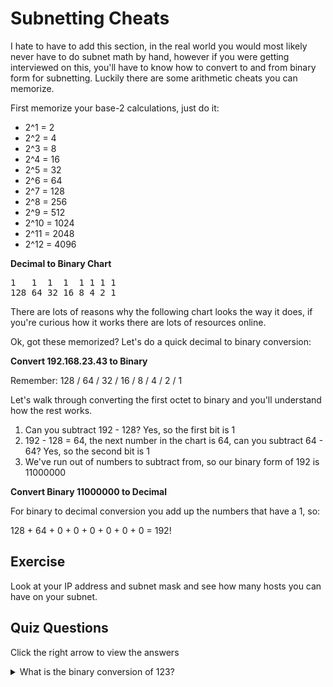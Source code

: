 # Subnetting Cheats

I hate to have to add this section, in the real world you would most likely never have to do subnet math by hand, however if you were getting interviewed on this, you'll have to know how to convert to and from binary form for subnetting. Luckily there are some arithmetic cheats you can memorize. 

First memorize your base-2 calculations, just do it:

<ul>
<li>2^1 = 2</li>
<li>2^2 = 4</li>
<li>2^3 = 8</li>
<li>2^4 = 16</li>
<li>2^5 = 32</li>
<li>2^6 = 64</li>
<li>2^7 = 128</li>
<li>2^8 = 256</li>
<li>2^9 = 512</li>
<li>2^10 = 1024</li>
<li>2^11 = 2048</li>
<li>2^12 = 4096</li>
</ul>

<b>Decimal to Binary Chart</b>

<pre>
1   1  1  1  1 1 1 1
128 64 32 16 8 4 2 1
</pre>

There are lots of reasons why the following chart looks the way it does, if you're curious how it works there are lots of resources online.

Ok, got these memorized? Let's do a quick decimal to binary conversion:

<b>Convert 192.168.23.43 to Binary</b>

Remember: 128 / 64 / 32 / 16 / 8 / 4 / 2 / 1

Let's walk through converting the first octet to binary and you'll understand how the rest works.

<ol>
<li>Can you subtract 192 - 128? Yes, so the first bit is 1</li>
<li>192 - 128 = 64, the next number in the chart is 64, can you subtract 64 - 64? Yes, so the second bit is 1</li>
<li>We've run out of numbers to subtract from, so our binary form of 192 is 11000000</li>
</ol>

<b>Convert Binary 11000000 to Decimal</b>

For binary to decimal conversion you add up the numbers that have a 1, so:

128 + 64 + 0 + 0 + 0 + 0 + 0 + 0 = 192!

## Exercise

Look at your IP address and subnet mask and see how many hosts you can have on your subnet.

## Quiz Questions 

Click the right arrow to view the answers

<details>
<summary>What is the binary conversion of 123?</summary>
1111011
</details>
